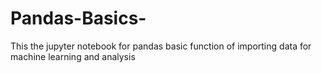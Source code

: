 # Pandas-Basics-
This the jupyter notebook for pandas basic function of importing data for machine learning and analysis

